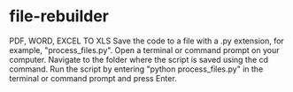 # file-rebuilder
PDF, WORD, EXCEL TO XLS
Save the code to a file with a .py extension, for example, "process_files.py".
Open a terminal or command prompt on your computer.
Navigate to the folder where the script is saved using the cd command.
Run the script by entering "python process_files.py" in the terminal or command prompt and press Enter.
